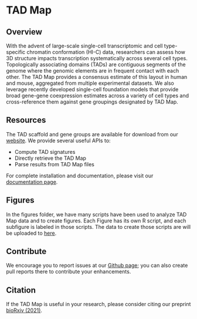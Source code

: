 # TAD Map
## Overview

With the advent of large-scale single-cell transcriptomic and cell type-specific chromatin conformation (HI-C) data, researchers can assess how 3D structure impacts transcription systematically across several cell types. Topologically associating domains (TADs) are contiguous segments of the genome where the genomic elements are in frequent contact with each other. The TAD Map provides a consensus estimate of this layout in human and mouse, aggregated from multiple experimental datasets. We also leverage recently developed single-cell foundation models that provide broad gene-gene coexpression estimates across a variety of cell types and cross-reference them against gene groupings designated by TAD Map. 

## Resources

The TAD scaffold and gene groups are available for download from our [website](https://singhlab.net/tadmap/). We provide several useful APIs to:
- Compute TAD signatures
- Directly retrieve the TAD Map
- Parse results from TAD Map files

For complete installation and documentation, please visit our [documentation page](https://tadmap.readthedocs.io/en/latest/overview.html).

## Figures

In the figures folder, we have many scripts have been used to analyze TAD Map data and to create figures. Each Figure has its own R script, and each subfigure is labeled in those scripts. The data to create those scripts are will be uploaded to [here](https://drive.google.com/drive/folders/1inGHTN2x2L5B79l9o6xMNpYH8di-MEdC?usp=sharing).

## Contribute

We encourage you to report issues at our [Github page](https://github.com/rs239/tadmap); you can also create pull reports there to contribute your enhancements.

## Citation

If the TAD Map is useful in your research, please consider citing our preprint [bioRxiv (2021)](https://doi.org/10.1101/2021.10.28.466333).